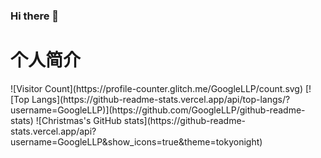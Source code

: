 ### Hi there 👋

<!--
**GoogleLLP/GoogleLLP** is a ✨ _special_ ✨ repository because its `README.md` (this file) appears on your GitHub profile.

Here are some ideas to get you started:

- 🔭 I’m currently working on ...
- 🌱 I’m currently learning ...
- 👯 I’m looking to collaborate on ...
- 🤔 I’m looking for help with ...
- 💬 Ask me about ...
- 📫 How to reach me: ...
- 😄 Pronouns: ...
- ⚡ Fun fact: ...
-->
<h1>个人简介</h1>
![Visitor Count](https://profile-counter.glitch.me/GoogleLLP/count.svg)
[![Top Langs](https://github-readme-stats.vercel.app/api/top-langs/?username=GoogleLLP)](https://github.com/GoogleLLP/github-readme-stats)
![Christmas's GitHub stats](https://github-readme-stats.vercel.app/api?username=GoogleLLP&show_icons=true&theme=tokyonight)
